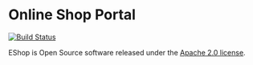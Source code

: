 # Online Shop Portal

[![Build Status](https://travis-ci.org/TorosyanV/shop.svg?branch=master)](https://travis-ci.org/TorosyanV/shop)

EShop is Open Source software released under the  [Apache 2.0 license](http://www.apache.org/licenses/LICENSE-2.0.html).


